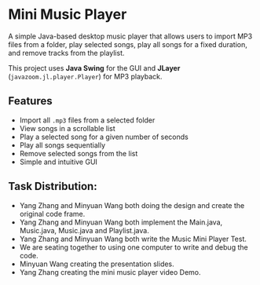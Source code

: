 # Mini Music Player

A simple Java-based desktop music player that allows users to import MP3 files from a folder, play selected songs, play all songs for a fixed duration, and remove tracks from the playlist.

This project uses **Java Swing** for the GUI and **JLayer** (`javazoom.jl.player.Player`) for MP3 playback.

## Features

- Import all `.mp3` files from a selected folder
- View songs in a scrollable list
- Play a selected song for a given number of seconds
- Play all songs sequentially
- Remove selected songs from the list
- Simple and intuitive GUI

## Task Distribution:
- Yang Zhang and Minyuan Wang both doing the design and create the original code frame.
- Yang Zhang and Minyuan Wang both implement the Main.java, Music.java, Music.java and Playlist.java.
- Yang Zhang and Minyuan Wang both write the Music Mini Player Test.
- We are seating together to using one computer to write and debug the code.
- Minyuan Wang creating the presentation slides.
- Yang Zhang creating the mini music player video Demo.

